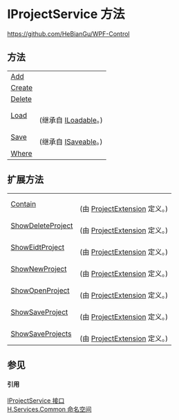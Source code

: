 # IProjectService 方法
https://github.com/HeBianGu/WPF-Control



## 方法
<table>
<tr>
<td><a href="8291eff1-204d-ad33-ee4d-ea40e7c8b8cf">Add</a></td>
<td> </td></tr>
<tr>
<td><a href="19d2c047-c672-d71e-f31a-cadc7200e13d">Create</a></td>
<td> </td></tr>
<tr>
<td><a href="31f8bad9-b00b-4678-7859-10c4ba30fc9b">Delete</a></td>
<td> </td></tr>
<tr>
<td><a href="0345f632-56c8-2ec7-1873-87985b5ce519">Load</a></td>
<td><br />(继承自 <a href="fe4e7996-30a2-ccbf-c9bd-c591eee0d01c">ILoadable</a>。)</td></tr>
<tr>
<td><a href="118af69d-a07b-fb09-436c-8eedb04d9f42">Save</a></td>
<td><br />(继承自 <a href="693534bf-0b52-210b-6c8e-1ba27700d3d4">ISaveable</a>。)</td></tr>
<tr>
<td><a href="7bb006d0-bdab-1132-6606-ea2788d7d083">Where</a></td>
<td> </td></tr>
</table>

## 扩展方法
<table>
<tr>
<td><a href="47850006-0423-4fe7-67de-21d3ea4ce4c6">Contain</a></td>
<td><br />(由 <a href="e63d711a-6a65-87f5-03cd-dc18e881772a">ProjectExtension</a> 定义。)</td></tr>
<tr>
<td><a href="cad874c4-8dcc-bc5c-ae15-7689538eb39d">ShowDeleteProject</a></td>
<td><br />(由 <a href="e63d711a-6a65-87f5-03cd-dc18e881772a">ProjectExtension</a> 定义。)</td></tr>
<tr>
<td><a href="7763d2a2-8a13-a265-27d9-111e64b300b6">ShowEidtProject</a></td>
<td><br />(由 <a href="e63d711a-6a65-87f5-03cd-dc18e881772a">ProjectExtension</a> 定义。)</td></tr>
<tr>
<td><a href="1bac8bc2-8a4c-94b9-a753-7850905a5766">ShowNewProject</a></td>
<td><br />(由 <a href="e63d711a-6a65-87f5-03cd-dc18e881772a">ProjectExtension</a> 定义。)</td></tr>
<tr>
<td><a href="ef392f10-5c41-edae-e9e1-ef01265091a6">ShowOpenProject</a></td>
<td><br />(由 <a href="e63d711a-6a65-87f5-03cd-dc18e881772a">ProjectExtension</a> 定义。)</td></tr>
<tr>
<td><a href="6a0df678-c14b-8bfe-2592-7d4460f15c42">ShowSaveProject</a></td>
<td><br />(由 <a href="e63d711a-6a65-87f5-03cd-dc18e881772a">ProjectExtension</a> 定义。)</td></tr>
<tr>
<td><a href="af9aadc6-c3a9-e5bc-5f88-899d75d8bf40">ShowSaveProjects</a></td>
<td><br />(由 <a href="e63d711a-6a65-87f5-03cd-dc18e881772a">ProjectExtension</a> 定义。)</td></tr>
</table>

## 参见


#### 引用
<a href="a9a2aa35-ae71-6583-255d-1826ea81ef74">IProjectService 接口</a>  
<a href="b9cdd84f-6623-a51a-f53b-465103ced202">H.Services.Common 命名空间</a>  

